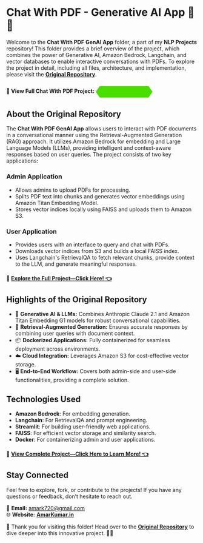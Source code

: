 # Chat With PDF - Generative AI App 📄🤖  

Welcome to the **Chat With PDF GenAI App** folder, a part of my **NLP Projects** repository! This folder provides a brief overview of the project, which combines the power of Generative AI, Amazon Bedrock, Langchain, and vector databases to enable interactive conversations with PDFs. To explore the project in detail, including all files, architecture, and implementation, please visit the [**Original Repository**](https://github.com/amark720/Chat_With_PDF_App).  

#### 📂 **View Full Chat With PDF Project:**  <a href="https://github.com/amark720/Chat_With_PDF_App" target="_blank"><img align="center" src="https://github.com/amark720/Amar-kumar/blob/master/ScreenShots/Click-Here-btn.gif" width="150" height="35" ></a>  

## About the Original Repository  
The **Chat With PDF GenAI App** allows users to interact with PDF documents in a conversational manner using the Retrieval-Augmented Generation (RAG) approach. It utilizes Amazon Bedrock for embedding and Large Language Models (LLMs), providing intelligent and context-aware responses based on user queries. The project consists of two key applications:  

### Admin Application  
- Allows admins to upload PDFs for processing.  
- Splits PDF text into chunks and generates vector embeddings using Amazon Titan Embedding Model.  
- Stores vector indices locally using FAISS and uploads them to Amazon S3.  

### User Application  
- Provides users with an interface to query and chat with PDFs.  
- Downloads vector indices from S3 and builds a local FAISS index.  
- Uses Langchain's RetrievalQA to fetch relevant chunks, provide context to the LLM, and generate meaningful responses.  

#### 🔗 **[Explore the Full Project—Click Here! 👈](https://github.com/amark720/Chat_With_PDF_App)**  

## Highlights of the Original Repository  
- 🌟 **Generative AI & LLMs:** Combines Anthropic Claude 2.1 and Amazon Titan Embedding G1 models for robust conversational capabilities.  
- 🧠 **Retrieval-Augmented Generation:** Ensures accurate responses by combining user queries with document context.  
- 📦 **Dockerized Applications:** Fully containerized for seamless deployment across environments.  
- ☁️ **Cloud Integration:** Leverages Amazon S3 for cost-effective vector storage.  
- 🖥️ **End-to-End Workflow:** Covers both admin-side and user-side functionalities, providing a complete solution.  

## Technologies Used  
- **Amazon Bedrock**: For embedding generation.  
- **Langchain**: For RetrievalQA and prompt engineering.  
- **Streamlit**: For building user-friendly web applications.  
- **FAISS**: For efficient vector storage and similarity search.  
- **Docker**: For containerizing admin and user applications.  

#### 🔗 **[View Complete Project—Click Here to Learn More! 👈](https://github.com/amark720/Chat_With_PDF_App)**  

## Stay Connected  
Feel free to explore, fork, or contribute to the projects! If you have any questions or feedback, don’t hesitate to reach out.  

📧 **Email:** amark720@gmail.com  
🌐 **Website:** [**AmarKumar.in**](https://AmarKumar.in)  

🙏 Thank you for visiting this folder! Head over to the [**Original Repository**](https://github.com/amark720/Chat_With_PDF_App) to dive deeper into this innovative project. 📄🤖  
